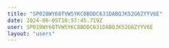 ```yaml
---
title: "SP028WY68TVW5YKC8BDDC631DABQJK52G6ZYYV6E"
date: 2024-06-05T10:57:45.719Z
user: SP028WY68TVW5YKC8BDDC631DABQJK52G6ZYYV6E
layout: "users"
---
```

    